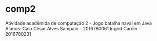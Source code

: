 # comp2
Atividade acadêmida de computação 2 - Jogo batalha naval em Java
Alunos: Caio César Alves Sampaio - 2016780061
        Ingrid Cardin - 2016780231
